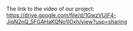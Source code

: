 The link to the video of our project: https://drive.google.com/file/d/1GwzVUiF4-JiqN2nQ_5FGAHaKQNo1IOxh/view?usp=sharing
